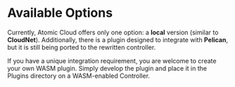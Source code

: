 # Available Options

Currently, Atomic Cloud offers only one option: a **local** version (similar to **CloudNet**). Additionally, there is a plugin designed to integrate with **Pelican**, but it is still being ported to the rewritten controller.

If you have a unique integration requirement, you are welcome to create your own WASM plugin. Simply develop the plugin and place it in the Plugins directory on a WASM-enabled Controller.